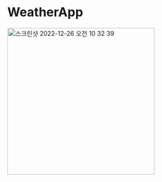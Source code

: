 # WeatherApp
<img width="334" alt="스크린샷 2022-12-26 오전 10 32 39" src="https://user-images.githubusercontent.com/87158656/209488467-e28f64dc-aaee-41e6-898d-6d0b4dc3f894.png">
